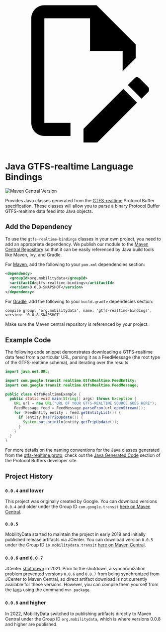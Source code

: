 <a class="pencil-link" href="https://github.com/MobilityData/gtfs-realtime-bindings/edit/master/java/README.md" title="Edit this page" target="_blank">
    <svg class="pencil" xmlns="http://www.w3.org/2000/svg" viewBox="0 0 24 24"><path d="M10 20H6V4h7v5h5v3.1l2-2V8l-6-6H6c-1.1 0-2 .9-2 2v16c0 1.1.9 2 2 2h4v-2m10.2-7c.1 0 .3.1.4.2l1.3 1.3c.2.2.2.6 0 .8l-1 1-2.1-2.1 1-1c.1-.1.2-.2.4-.2m0 3.9L14.1 23H12v-2.1l6.1-6.1 2.1 2.1Z"></path></svg>
  </a>
  
# Java GTFS-realtime Language Bindings

![Maven Central Version](https://img.shields.io/maven-central/v/org.mobilitydata/gtfs-realtime-bindings.svg)

Provides Java classes generated from the [GTFS-realtime](https://github.com/google/transit/tree/master/gtfs-realtime)
Protocol Buffer specification.  These classes will allow you to parse a binary Protocol Buffer
GTFS-realtime data feed into Java objects.

## Add the Dependency 

To use the `gtfs-realtime-bindings` classes in your own project, you need to add
an appropriate dependency.  We publish our module to the [Maven Central Repository](https://search.maven.org/)
so that it can be easily referenced by Java build tools like Maven, Ivy, and Gradle.

For [Maven](https://maven.apache.org/), add the following to your `pom.xml`
dependencies section:

```xml
<dependency>
  <groupId>org.mobilitydata</groupId>
  <artifactId>gtfs-realtime-bindings</artifactId>
  <version>0.0.8-SNAPSHOT</version>
</dependency>
```

For [Gradle](https://www.gradle.org/), add the following to your `build.gradle`
dependecies section:

```
compile group: 'org.mobilitydata', name: 'gtfs-realtime-bindings', version: '0.0.8-SNAPSHOT'
```

Make sure the Maven central repository is referenced by your project.

## Example Code

The following code snippet demonstrates downloading a GTFS-realtime data feed
from a particular URL, parsing it as a FeedMessage (the root type of the
GTFS-realtime schema), and iterating over the results.

```java
import java.net.URL;

import com.google.transit.realtime.GtfsRealtime.FeedEntity;
import com.google.transit.realtime.GtfsRealtime.FeedMessage;

public class GtfsRealtimeExample {
  public static void main(String[] args) throws Exception {
    URL url = new URL("URL OF YOUR GTFS-REALTIME SOURCE GOES HERE");
    FeedMessage feed = FeedMessage.parseFrom(url.openStream());
    for (FeedEntity entity : feed.getEntityList()) {
      if (entity.hasTripUpdate()) {
        System.out.println(entity.getTripUpdate());
      }
    }
  }
}
```

For more details on the naming conventions for the Java classes generated from
the [gtfs-realtime.proto](https://github.com/google/transit/blob/master/gtfs-realtime/proto/gtfs-realtime.proto),
check out the [Java Generated Code](https://developers.google.com/protocol-buffers/docs/reference/java-generated)
section of the Protocol Buffers developer site.

## Project History

### `0.0.4` and lower
This project was originally created by Google. You can download versions `0.0.4` and older under the Group ID `com.google.transit` [here on Maven Central](https://search.maven.org/search?q=g:com.google.transit%20AND%20a:gtfs-realtime-bindings).

### `0.0.5`
MobilityData started to maintain the project in early 2019 and initially published release artifacts via JCenter. You can download version `0.0.5` under the Group ID `io.mobilitydata.transit` [here on Maven Central](https://search.maven.org/artifact/io.mobilitydata.transit/gtfs-realtime-bindings).

### `0.0.6` and `0.0.7`
JCenter [shut down](https://jfrog.com/blog/into-the-sunset-bintray-jcenter-gocenter-and-chartcenter/) in 2021. Prior to the shutdown, a synchronization problem prevented versions `0.0.6` and `0.0.7` from being synchronized from JCenter to Maven Central, so direct artifact download is not currently available for these versions. However, you can compile them yourself from the [tags](https://github.com/MobilityData/gtfs-realtime-bindings/tags) using the command `mvn package`.

### `0.0.8` and higher
In 2022, MobilityData switched to publishing artifacts directly to Maven Central under the Group ID `org.mobilitydata`, which is where versions 0.0.8 and higher are published.
